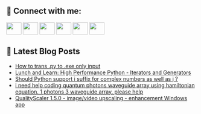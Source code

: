 ## 🔎 Connect with me:
[<img height="32" width="40" src="https://cdn.jsdelivr.net/npm/simple-icons@v5/icons/telegram.svg" />](https://t.me/bullbesh)
[<img height="32" width="40" src="https://cdn.jsdelivr.net/npm/simple-icons@v5/icons/vk.svg" />](https://vk.com/bullbesh)
[<img height="32" width="40" src="https://cdn.jsdelivr.net/npm/simple-icons@v5/icons/twitter.svg" />](https://twitter.com/bullbesh1)
[<img height="32" width="40" src="https://cdn.jsdelivr.net/npm/simple-icons@v5/icons/instagram.svg" />](https://www.instagram.com/bullbesh)
[<img height="32" width="40" src="https://cdn.jsdelivr.net/npm/simple-icons@v5/icons/reddit.svg" />](https://www.reddit.com/user/bullbesh)
[<img height="32" width="40" src="https://cdn.jsdelivr.net/npm/simple-icons@v5/icons/youtube.svg" />](https://www.youtube.com/channel/UCtfjRs6uzgq5mfm8S06WTcg)

## 📕 Latest Blog Posts
<!-- BLOG-POST-LIST:START -->
- [How to trans .py to .exe only input](https://www.reddit.com/r/Python/comments/uts81l/how_to_trans_py_to_exe_only_input/)
- [Lunch and Learn: High Performance Python - Iterators and Generators](https://www.reddit.com/r/Python/comments/utr2f6/lunch_and_learn_high_performance_python_iterators/)
- [Should Python support i suffix for complex numbers as well as j ?](https://www.reddit.com/r/Python/comments/utqo8q/should_python_support_i_suffix_for_complex/)
- [i need help coding quantum photons waveguide array using hamiltonian equation. 1 photons 3 waveguide array. please help](https://www.reddit.com/r/Python/comments/utqbu1/i_need_help_coding_quantum_photons_waveguide/)
- [QualityScaler 1.5.0 - image/video upscaling - enhancement Windows app](https://www.reddit.com/r/Python/comments/utoxk3/qualityscaler_150_imagevideo_upscaling/)
<!-- BLOG-POST-LIST:END -->
